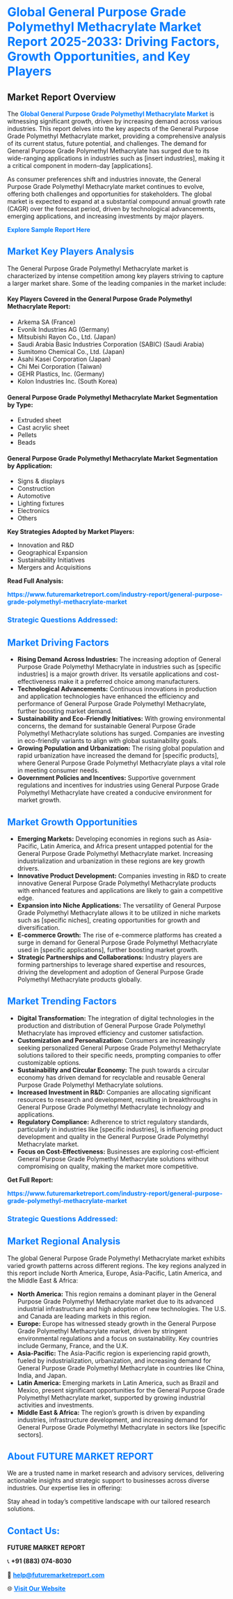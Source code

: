 <h1 style="color: #007BFF;">Global General Purpose Grade Polymethyl Methacrylate Market Report 2025-2033: Driving Factors, Growth Opportunities, and Key Players</h1>

<section id="overview">
<h2>Market Report Overview</h2>
<p>The <a href="https://www.futuremarketreport.com/industry-report/general-purpose-grade-polymethyl-methacrylate-market" style="color: #007BFF; text-decoration: none;"><strong>Global General Purpose Grade Polymethyl Methacrylate Market</strong></a> is witnessing significant growth, driven by increasing demand across various industries. This report delves into the key aspects of the General Purpose Grade Polymethyl Methacrylate market, providing a comprehensive analysis of its current status, future potential, and challenges. The demand for General Purpose Grade Polymethyl Methacrylate has surged due to its wide-ranging applications in industries such as [insert industries], making it a critical component in modern-day [applications].</p>
<p>As consumer preferences shift and industries innovate, the General Purpose Grade Polymethyl Methacrylate market continues to evolve, offering both challenges and opportunities for stakeholders. The global market is expected to expand at a substantial compound annual growth rate (CAGR) over the forecast period, driven by technological advancements, emerging applications, and increasing investments by major players.</p>
</section>

<section id="overview">
<p><a href="https://www.futuremarketreport.com/request-sample/reportId=53806" style="color: #007BFF; text-decoration: none;"><strong>Explore Sample Report Here</strong></a></p>
</section>

<section id="key-players">
<h2 style="color: #007BFF;">Market Key Players Analysis</h2>
<p>The General Purpose Grade Polymethyl Methacrylate market is characterized by intense competition among key players striving to capture a larger market share. Some of the leading companies in the market include:</p>
<h4>Key Players Covered in the General Purpose Grade Polymethyl Methacrylate Report:</h4>
<ul><li>Arkema SA (France)</li><li>Evonik Industries AG (Germany)</li><li>Mitsubishi Rayon Co., Ltd. (Japan)</li><li>Saudi Arabia Basic Industries Corporation (SABIC) (Saudi Arabia)</li><li>Sumitomo Chemical Co., Ltd. (Japan)</li><li>Asahi Kasei Corporation (Japan)</li><li>Chi Mei Corporation (Taiwan)</li><li>GEHR Plastics, Inc. (Germany)</li><li>Kolon Industries Inc. (South Korea)</li></ul>
<h4>General Purpose Grade Polymethyl Methacrylate Market Segmentation by Type:</h4>
<ul><li>Extruded sheet</li><li>Cast acrylic sheet</li><li>Pellets</li><li>Beads</li></ul>

<h4>General Purpose Grade Polymethyl Methacrylate Market Segmentation by Application:</h4>
<ul><li>Signs &amp; displays</li><li>Construction</li><li>Automotive</li><li>Lighting fixtures</li><li>Electronics</li><li>Others</li></ul>
<p><strong>Key Strategies Adopted by Market Players:</strong></p>
<ul>
<li>Innovation and R&D</li>
<li>Geographical Expansion</li>
<li>Sustainability Initiatives</li>
<li>Mergers and Acquisitions</li>
</ul>
</section>

<section>
<p><strong>Read Full Analysis: </strong></p><a href="https://www.futuremarketreport.com/industry-report/general-purpose-grade-polymethyl-methacrylate-market" style="color: #007BFF; text-decoration: none;"><strong>https://www.futuremarketreport.com/industry-report/general-purpose-grade-polymethyl-methacrylate-market</strong></a>
<h3 style="color: #007BFF;">Strategic Questions Addressed:</h3>
</section>

<section id="driving-factors">
<h2 style="color: #007BFF;">Market Driving Factors</h2>
<ul>
<li><strong>Rising Demand Across Industries:</strong> The increasing adoption of General Purpose Grade Polymethyl Methacrylate in industries such as [specific industries] is a major growth driver. Its versatile applications and cost-effectiveness make it a preferred choice among manufacturers.</li>
<li><strong>Technological Advancements:</strong> Continuous innovations in production and application technologies have enhanced the efficiency and performance of General Purpose Grade Polymethyl Methacrylate, further boosting market demand.</li>
<li><strong>Sustainability and Eco-Friendly Initiatives:</strong> With growing environmental concerns, the demand for sustainable General Purpose Grade Polymethyl Methacrylate solutions has surged. Companies are investing in eco-friendly variants to align with global sustainability goals.</li>
<li><strong>Growing Population and Urbanization:</strong> The rising global population and rapid urbanization have increased the demand for [specific products], where General Purpose Grade Polymethyl Methacrylate plays a vital role in meeting consumer needs.</li>
<li><strong>Government Policies and Incentives:</strong> Supportive government regulations and incentives for industries using General Purpose Grade Polymethyl Methacrylate have created a conducive environment for market growth.</li>
</ul>
</section>

<section id="growth-opportunities">
<h2 style="color: #007BFF;">Market Growth Opportunities</h2>
<ul>
<li><strong>Emerging Markets:</strong> Developing economies in regions such as Asia-Pacific, Latin America, and Africa present untapped potential for the General Purpose Grade Polymethyl Methacrylate market. Increasing industrialization and urbanization in these regions are key growth drivers.</li>
<li><strong>Innovative Product Development:</strong> Companies investing in R&D to create innovative General Purpose Grade Polymethyl Methacrylate products with enhanced features and applications are likely to gain a competitive edge.</li>
<li><strong>Expansion into Niche Applications:</strong> The versatility of General Purpose Grade Polymethyl Methacrylate allows it to be utilized in niche markets such as [specific niches], creating opportunities for growth and diversification.</li>
<li><strong>E-commerce Growth:</strong> The rise of e-commerce platforms has created a surge in demand for General Purpose Grade Polymethyl Methacrylate used in [specific applications], further boosting market growth.</li>
<li><strong>Strategic Partnerships and Collaborations:</strong> Industry players are forming partnerships to leverage shared expertise and resources, driving the development and adoption of General Purpose Grade Polymethyl Methacrylate products globally.</li>
</ul>
</section>

<section id="trending-factors">
<h2 style="color: #007BFF;">Market Trending Factors</h2>
<ul>
<li><strong>Digital Transformation:</strong> The integration of digital technologies in the production and distribution of General Purpose Grade Polymethyl Methacrylate has improved efficiency and customer satisfaction.</li>
<li><strong>Customization and Personalization:</strong> Consumers are increasingly seeking personalized General Purpose Grade Polymethyl Methacrylate solutions tailored to their specific needs, prompting companies to offer customizable options.</li>
<li><strong>Sustainability and Circular Economy:</strong> The push towards a circular economy has driven demand for recyclable and reusable General Purpose Grade Polymethyl Methacrylate solutions.</li>
<li><strong>Increased Investment in R&D:</strong> Companies are allocating significant resources to research and development, resulting in breakthroughs in General Purpose Grade Polymethyl Methacrylate technology and applications.</li>
<li><strong>Regulatory Compliance:</strong> Adherence to strict regulatory standards, particularly in industries like [specific industries], is influencing product development and quality in the General Purpose Grade Polymethyl Methacrylate market.</li>
<li><strong>Focus on Cost-Effectiveness:</strong> Businesses are exploring cost-efficient General Purpose Grade Polymethyl Methacrylate solutions without compromising on quality, making the market more competitive.</li>
</ul>
</section>

<section>
<p><strong>Get Full Report: </strong></p><a href="https://www.futuremarketreport.com/industry-report/general-purpose-grade-polymethyl-methacrylate-market" style="color: #007BFF; text-decoration: none;"><strong>https://www.futuremarketreport.com/industry-report/general-purpose-grade-polymethyl-methacrylate-market</strong></a>
<h3 style="color: #007BFF;">Strategic Questions Addressed:</h3>
</section>


<section id="regional-analysis">
<h2 style="color: #007BFF;">Market Regional Analysis</h2>
<p>The global General Purpose Grade Polymethyl Methacrylate market exhibits varied growth patterns across different regions. The key regions analyzed in this report include North America, Europe, Asia-Pacific, Latin America, and the Middle East & Africa:</p>
<ul>
<li><strong>North America:</strong> This region remains a dominant player in the General Purpose Grade Polymethyl Methacrylate market due to its advanced industrial infrastructure and high adoption of new technologies. The U.S. and Canada are leading markets in this region.</li>
<li><strong>Europe:</strong> Europe has witnessed steady growth in the General Purpose Grade Polymethyl Methacrylate market, driven by stringent environmental regulations and a focus on sustainability. Key countries include Germany, France, and the U.K.</li>
<li><strong>Asia-Pacific:</strong> The Asia-Pacific region is experiencing rapid growth, fueled by industrialization, urbanization, and increasing demand for General Purpose Grade Polymethyl Methacrylate in countries like China, India, and Japan.</li>
<li><strong>Latin America:</strong> Emerging markets in Latin America, such as Brazil and Mexico, present significant opportunities for the General Purpose Grade Polymethyl Methacrylate market, supported by growing industrial activities and investments.</li>
<li><strong>Middle East & Africa:</strong> The region’s growth is driven by expanding industries, infrastructure development, and increasing demand for General Purpose Grade Polymethyl Methacrylate in sectors like [specific sectors].</li>
</ul>
</section>

<footer>
<h2 style="color: #007BFF;">About FUTURE MARKET REPORT</h2>
<p>We are a trusted name in market research and advisory services, delivering actionable insights and strategic support to businesses across diverse industries. Our expertise lies in offering:</p>

<p>Stay ahead in today’s competitive landscape with our tailored research solutions.</p>

<h2 style="color: #007BFF;">Contact Us:</h2>
<p><strong>FUTURE MARKET REPORT</strong></p>
<p>📞 <strong>+91 (883) 074-8030</strong></p>
<p>📧 <strong><a href="mailto:help@futuremarketreport.com" style="color: #007BFF;">help@futuremarketreport.com</a></strong></p>
<p>🌐 <strong><a href="https://www.futuremarketreport.com/" style="color: #007BFF;">Visit Our Website</a></strong></p>
</footer>